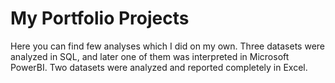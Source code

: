# My Portfolio Projects
Here you can find few analyses which I did on my own.
Three datasets were analyzed in SQL, and later one of them was interpreted in Microsoft PowerBI. Two datasets were analyzed and reported completely in Excel.
